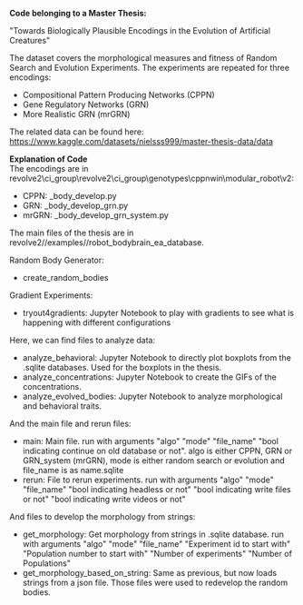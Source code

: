 **Code belonging to a Master Thesis:** <br />

  "Towards Biologically Plausible Encodings in the Evolution of Artificial Creatures"<br />

The dataset covers the morphological measures and fitness of Random Search and Evolution Experiments. The experiments are repeated for three encodings: <br />

* Compositional Pattern Producing Networks (CPPN) <br />
* Gene Regulatory Networks (GRN) <br />
* More Realistic GRN (mrGRN) <br />

The related data can be found here: https://www.kaggle.com/datasets/nielsss999/master-thesis-data/data <br />

**Explanation of Code** <br />
The encodings are in revolve2\ci_group\revolve2\ci_group\genotypes\cppnwin\modular_robot\v2\: <br />

* CPPN: _body_develop.py <br />
* GRN: _body_develop_grn.py <br />
* mrGRN: _body_develop_grn_system.py <br />

The main files of the thesis are in revolve2//examples//robot_bodybrain_ea_database. <br />

Random Body Generator: <br />
* create_random_bodies <br />

Gradient Experiments: <br />
* tryout4gradients: Jupyter Notebook to play with gradients to see what is happening with different configurations <br />

Here, we can find files to analyze data: <br />
* analyze_behavioral: Jupyter Notebook to directly plot boxplots from the .sqlite databases. Used for the boxplots in the thesis. <br />
* analyze_concentrations: Jupyter Notebook to create the GIFs of the concentrations.  <br />
* analyze_evolved_bodies: Jupyter Notebook to analyze morphological and behavioral traits. <br />

And the main file and rerun files: <br />
* main: Main file. run with arguments "algo" "mode" "file_name" "bool indicating continue on old database or not". algo is either CPPN, GRN or GRN_system (mrGRN), mode is either random search or evolution and file_name is as name.sqlite <br />
* rerun: File to rerun experiments. run with arguments "algo" "mode" "file_name" "bool indicating headless or not" "bool indicating write files or not" "bool indicating write videos or not" <br />

And files to develop the morphology from strings: <br />
* get_morphology: Get morphology from strings in .sqlite database. run with arguments "algo" "mode" "file_name" "Experiment id to start with" "Population number to start with" "Number of experiments" "Number of Populations" <br />
* get_morphology_based_on_string: Same as previous, but now loads strings from a json file. Those files were used to redevelop the random bodies. <br />


